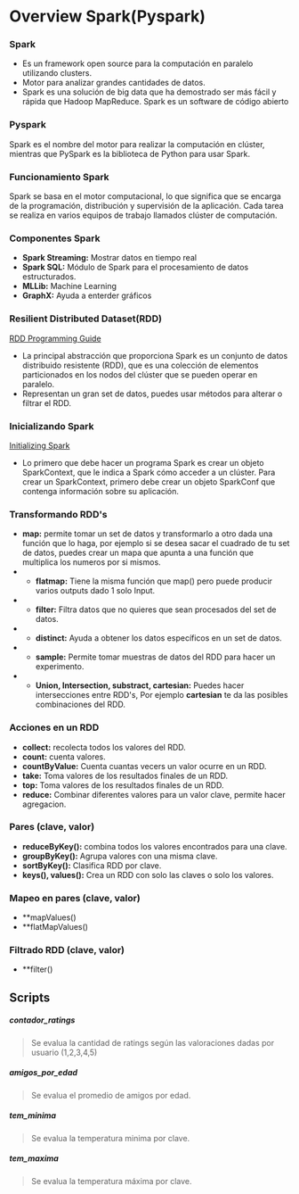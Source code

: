 # Overview Spark(Pyspark)

### Spark
- Es un framework open source para la computación en paralelo utilizando clusters.
- Motor para analizar grandes cantidades de datos.
- Spark es una solución de big data que ha demostrado ser más fácil y rápida que Hadoop MapReduce. Spark es un software de código abierto

### Pyspark
Spark es el nombre del motor para realizar la computación en clúster, mientras que PySpark es la biblioteca de Python para usar Spark.

### Funcionamiento Spark
Spark se basa en el motor computacional, lo que significa que se encarga de la programación, distribución y supervisión de la aplicación. Cada tarea se realiza en varios equipos de trabajo llamados clúster de computación.

### Componentes Spark
- **Spark Streaming:** Mostrar datos en tiempo real
- **Spark SQL:** Módulo de Spark para el procesamiento de datos estructurados.
- **MLLib:** Machine Learning
- **GraphX:** Ayuda a enterder gráficos
 
 ### Resilient Distributed Dataset(RDD)
 [RDD Programming Guide](https://spark.apache.org/docs/latest/rdd-programming-guide.html#rdd-programming-guide)
 - La principal abstracción que proporciona Spark es un conjunto de datos distribuido resistente (RDD), que es una colección de elementos particionados en los nodos del clúster que se pueden operar en paralelo.
 - Representan un gran set de datos, puedes usar métodos para alterar o filtrar el RDD.
 
 ### Inicializando Spark
 [Initializing Spark](https://spark.apache.org/docs/latest/rdd-programming-guide.html#initializing-spark)
 - Lo primero que debe hacer un programa Spark es crear un objeto SparkContext, que le indica a Spark cómo acceder a un clúster. Para crear un SparkContext, primero debe crear un objeto SparkConf que contenga información sobre su aplicación.

### Transformando RDD's
- **map:** permite tomar un set de datos y transformarlo a otro dada una función que lo haga, por ejemplo si se desea sacar el cuadrado de tu set de datos, puedes crear un mapa que apunta a una función que multiplica los numeros por si mismos.
- - **flatmap:** Tiene la misma función que map() pero puede producir varios outputs dado 1 solo Input.
- - **filter:** Filtra datos que no quieres que sean procesados del set de datos.
- - **distinct:** Ayuda a obtener los datos específicos en un set de datos.
- - **sample:** Permite tomar muestras de datos del RDD para hacer un experimento.
- - **Union, Intersection, substract, cartesian:** Puedes hacer intersecciones entre RDD's, Por ejemplo **cartesian** te da las posibles combinaciones del RDD.

### Acciones en un RDD
- **collect:** recolecta todos los valores del RDD.
- **count:** cuenta valores.
- **countByValue:** Cuenta cuantas vecers un valor ocurre en un RDD.
- **take:** Toma valores de los resultados finales de un RDD.
- **top:** Toma valores de los resultados finales de un RDD.
- **reduce:** Combinar diferentes valores para un valor clave, permite hacer agregacion.

### Pares (clave, valor)
- **reduceByKey():** combina todos los valores encontrados para una clave.
- **groupByKey():** Agrupa valores con una misma clave.
- **sortByKey():** Clasifica RDD por clave.
- **keys(), values():** Crea un RDD con solo las claves o solo los valores.

### Mapeo en pares (clave, valor)
- **mapValues()
- **flatMapValues()

### Filtrado RDD (clave, valor)
- **filter()

## Scripts
##### contador_ratings
 > Se evalua la cantidad de ratings según las valoraciones dadas por usuario (1,2,3,4,5)
##### amigos_por_edad
 > Se evalua el promedio de amigos por edad.
##### tem_minima
 > Se evalua la temperatura minima por clave.
##### tem_maxima
 > Se evalua la temperatura máxima por clave.

